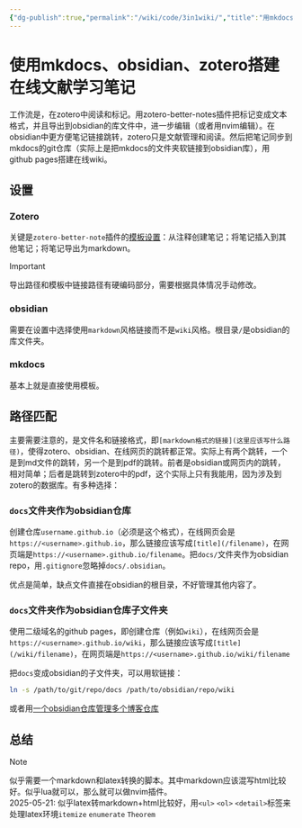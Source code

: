 ```yaml
---
{"dg-publish":true,"permalink":"/wiki/code/3in1wiki/","title":"用mkdocs、obsidian、zotero搭建在线文献学习笔记","tags":["pkm"]}
---
```



# 使用mkdocs、obsidian、zotero搭建在线文献学习笔记

工作流是，在zotero中阅读和标记。用zotero-better-notes插件把标记变成文本格式，并且导出到obsidian的库文件中，进一步编辑（或者用nvim编辑）。在obsidian中更方便笔记链接跳转，zotero只是文献管理和阅读。然后把笔记同步到mkdocs的git仓库（实际上是把mkdocs的文件夹软链接到obsidian库），用github pages搭建在线wiki。

## 设置

### Zotero

关键是`zotero-better-note`插件的[模板设置](/wiki/code/zotero)：从注释创建笔记；将笔记插入到其他笔记；将笔记导出为markdown。

> [!important]
> 导出路径和模板中链接路径有硬编码部分，需要根据具体情况手动修改。

### obsidian

需要在设置中选择使用`markdown`风格链接而不是`wiki`风格。根目录`/`是obsidian的库文件夹。

### mkdocs

基本上就是直接使用模板。

## 路径匹配

主要需要注意的，是文件名和链接格式，即`[markdown格式的链接](这里应该写什么路径)`，使得zotero、obsidian、在线网页的跳转都正常。实际上有两个跳转，一个是到md文件的跳转，另一个是到pdf的跳转。前者是obsidian或网页内的跳转，相对简单；后者是跳转到zotero中的pdf，这个实际上只有我能用，因为涉及到zotero的数据库。有多种选择：

### `docs`文件夹作为obsidian仓库

创建仓库`username.github.io`（必须是这个格式），在线网页会是`https://<username>.github.io`，那么链接应该写成`[title](/filename)`，在网页端是`https://<username>.github.io/filename`。把`docs/`文件夹作为obsidian repo，用`.gitignore`忽略掉`docs/.obsidian`。

优点是简单，缺点文件直接在obsidian的根目录，不好管理其他内容了。

### `docs`文件夹作为obsidian仓库子文件夹

使用二级域名的github pages，即创建仓库（例如`wiki`），在线网页会是`https://<username>.github.io/wiki`，那么链接应该写成`[title](/wiki/filename)`，在网页端是`https://<username>.github.io/wiki/filename`

把`docs`变成obsidian的子文件夹，可以用软链接：

```sh
ln -s /path/to/git/repo/docs /path/to/obsidian/repo/wiki
```

或者用[一个obsidian仓库管理多个博客仓库](/wiki/code/blogs)

## 总结

> [!note]
> 似乎需要一个markdown和latex转换的脚本。其中markdown应该混写html比较好。似乎lua就可以，那么就可以做nvim插件。  
> 2025-05-21: 似乎latex转markdown+html比较好，用`<ul>` `<ol>` `<detail>`标签来处理latex环境`itemize` `enumerate` `Theorem`
